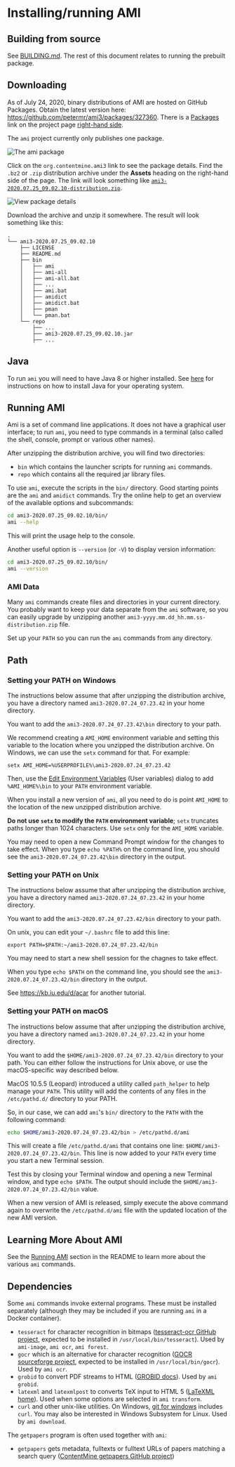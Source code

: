 # Installing/running AMI

## Building from source
See [BUILDING.md](BUILDING.md).
The rest of this document relates to running the prebuilt package.

## Downloading
As of July 24, 2020, binary distributions of AMI are hosted on GitHub Packages.
Obtain the latest version here: https://github.com/petermr/ami3/packages/327360.
There is a [Packages](https://github.com/petermr/ami3/packages) link on the project page [right-hand side](doc/img/project-packages.png).


The `ami` project currently only publishes one package.

![The ami package](doc/img/packages.png)


Click on the `org.contentmine.ami3` link to see the package details.
Find the `.bz2` or `.zip` distribution archive under the **Assets** heading on the right-hand side of the page. The link will look something like [`ami3-2020.07.25_09.02.10-distribution.zip`]().

![View package details](doc/img/package-details.png)


Download the archive and unzip it somewhere. The result will look something like this:

```
.
└── ami3-2020.07.25_09.02.10
    ├── LICENSE
    ├── README.md
    ├── bin
    │   ├── ami
    │   ├── ami-all
    │   ├── ami-all.bat
    │   ├── ...
    │   ├── ami.bat
    │   ├── amidict
    │   ├── amidict.bat
    │   ├── pman
    │   └── pman.bat
    └── repo
        ├── ...
        ├── ami3-2020.07.25_09.02.10.jar
        ├── ...
```

## Java
To run `ami` you will need to have Java 8 or higher installed.
See [here](https://java.com/en/download/help/index_installing.xml) for instructions on how to install Java for your operating system.

## Running AMI

Ami is a set of command line applications.
It does not have a graphical user interface; to run `ami`, you need to type commands in a terminal (also called the shell, console, prompt or various other names).

After unzipping the distribution archive, you will find two directories:

 * `bin` which contains the launcher scripts for running `ami` commands.
 * `repo` which contains all the required jar library files. 

To use `ami`, execute the scripts in the `bin/` directory.
Good starting points are the `ami` and `amidict` commands.
Try the online help to get an overview of the available options and subcommands:

```bash
cd ami3-2020.07.25_09.02.10/bin/
ami --help
```

This will print the usage help to the console.

Another useful option is `--version` (or `-V`) to display version information:

```bash
cd ami3-2020.07.25_09.02.10/bin/
ami --version
```

### AMI Data
Many `ami` commands create files and directories in your current directory.
You probably want to keep your data separate from the `ami` software, so you can easily upgrade by unzipping another `ami3-yyyy.mm.dd_hh.mm.ss-distribution.zip` file.

Set up your `PATH` so you can run the `ami` commands from any directory.

## Path

### Setting your PATH on Windows

The instructions below assume that after unzipping the distribution archive, you have a directory named `ami3-2020.07.24_07.23.42` in your home directory.

You want to add the `ami3-2020.07.24_07.23.42\bin` directory to your path.

We recommend creating a `AMI_HOME` environment variable and setting this variable to the location where you unzipped the distribution archive.
On Windows, we can use the `setx` command for that.
For example:

```
setx AMI_HOME=%USERPROFILE%\ami3-2020.07.24_07.23.42
```

Then, use the [Edit Environment Variables](https://www.howtogeek.com/118594/how-to-edit-your-system-path-for-easy-command-line-access/) (User variables) dialog to add `%AMI_HOME%\bin` to your `PATH` environment variable.

When you install a new version of `ami`, all you need to do is point `AMI_HOME` to the location of the new unzipped distribution archive.

**Do not use `setx` to modify the `PATH` environment variable**; `setx` truncates paths longer than 1024 characters.
Use `setx` only for the `AMI_HOME` variable.

You may need to open a new Command Prompt window for the changes to take effect.
When you type `echo %PATH%` on the command line, you should see the `ami3-2020.07.24_07.23.42\bin` directory in the output.

### Setting your PATH on Unix

The instructions below assume that after unzipping the distribution archive, you have a directory named `ami3-2020.07.24_07.23.42` in your home directory.

You want to add the `ami3-2020.07.24_07.23.42/bin` directory to your path.

On unix, you can edit your `~/.bashrc` file to add this line:

```
export PATH=$PATH:~/ami3-2020.07.24_07.23.42/bin
```

You may need to start a new shell session for the chagnes to take effect.

When you type `echo $PATH` on the command line, you should see the `ami3-2020.07.24_07.23.42/bin` directory in the output.

See https://kb.iu.edu/d/acar for another tutorial.

### Setting your PATH on macOS

The instructions below assume that after unzipping the distribution archive, you have a directory named `ami3-2020.07.24_07.23.42` in your home directory.

You want to add the `$HOME/ami3-2020.07.24_07.23.42/bin` directory to your path.
You can either follow the instructions for Unix above, or use the macOS-specific way described below.

MacOS 10.5.5 (Leopard) introduced a utility called `path_helper` to help manage your `PATH`.
This utility will add the contents of any files in the `/etc/pathd.d/` directory to your PATH.

So, in our case, we can add `ami`'s `bin/` directory to the `PATH` with the following command:

```bash
echo $HOME/ami3-2020.07.24_07.23.42/bin > /etc/pathd.d/ami
```

This will create a file `/etc/pathd.d/ami` that contains one line: `$HOME/ami3-2020.07.24_07.23.42/bin`.
This line is now added to your `PATH` every time you start a new Terminal session.

Test this by closing your Terminal window and opening a new Terminal window, and type `echo $PATH`.
The output should include the `$HOME/ami3-2020.07.24_07.23.42/bin` value.

When a new version of AMI is released, simply execute the above command again to overwrite the `/etc/pathd.d/ami` file with the updated location of the new AMI version.



## Learning More About AMI

See the [Running AMI](https://github.com/petermr/ami3/blob/master/README.md#running-ami) section in the README to learn more about the various `ami` commands.

## Dependencies
Some `ami` commands invoke external programs.
These must be installed separately (although they may be included if you are running `ami` in a Docker container).

* `tesseract` for character recognition in bitmaps ([tesseract-ocr GitHub project](https://github.com/tesseract-ocr/tesseract), expected to be installed in `/usr/local/bin/tesseract`). Used by `ami-image`, `ami ocr`, `ami forest`.
* `gocr` which is an alternative for character recognition ([GOCR sourceforge project](http://jocr.sourceforge.net/), expected to be installed in `/usr/local/bin/gocr`). Used by `ami ocr`.
* `grobid` to convert PDF streams to HTML ([GROBID docs](https://grobid.readthedocs.io/en/latest/)). Used by `ami grobid`.
* `latexml` and `latexmlpost` to converts TeX input to HTML 5 ([LaTeXML home](https://dlmf.nist.gov/LaTeXML/)). Used when some options are selected in `ami transform`.
* `curl` and other unix-like utilities. On Windows, [git for windows](https://gitforwindows.org/) includes `curl`. You may also be interested in Windows Subsystem for Linux. Used by `ami download`.

The `getpapers` program is often used together with `ami`: 
* `getpapers` gets metadata, fulltexts or fulltext URLs of papers matching a search query ([ContentMine getpapers GitHub project](https://github.com/ContentMine/getpapers))
